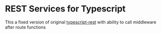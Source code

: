 # REST Services for Typescript

This a fixed version of original [typescript-rest](https://www.npmjs.com/package/typescript-rest) with ability to call middleware after route functions

